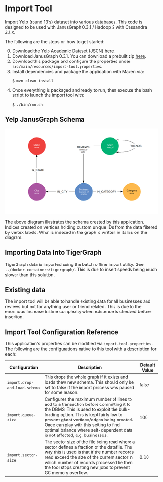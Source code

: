 # Import Tool
Import Yelp (round 13's) dataset into various databases. This code is designed to be used with JanusGraph 0.3.1 / Hadoop 2 with Cassandra 2.1.x.

The following are the steps on how to get started:

0) Download the Yelp Academic Dataset (JSON) [here](https://www.yelp.com/dataset/download).
1) Download JanusGraph 0.3.1.
   You can download a prebuilt zip [here](https://github.com/JanusGraph/janusgraph/releases/tag/v0.3.1).
2) Download this package and configure the properties under `src/main/resources/import-tool.properties`.
3) Install dependencies and package the application with Maven via:
    ```
    $ mvn clean install
    ```
4) Once everything is packaged and ready to run, then execute the bash script to launch the import tool with:
   ```
   $ ./bin/run.sh
   ```

## Yelp JanusGraph Schema

![Yelp JanusGraph Schema](../../providentia-assets/ProvidentiaJanus.png "Yelp JanusGraph Schema")

The above diagram illustrates the schema created by this application. Indices created on vertices holding custom unique 
IDs from the data filtered by vertex labels. What is indexed in the graph is written in italics on the diagram.

## Importing Data Into TigerGraph

TigerGraph data is imported using the batch offline import utility. See ``../docker-containers/tigergraph/``. This is 
due to insert speeds being much slower than this solution.

## Existing data

The import tool will be able to handle existing data for all businesses and reviews but not for anything user or friend 
related. This is due to the enormous increase in time complexity when existence is checked before insertion.

## Import Tool Configuration Reference
This application's properties can be modified via `import-tool.properties`. The following are the configurations native 
to this tool with a description for each:

|Configuration|Description|Default Value|
|----|----|----|
|`import.drop-and-load-schema`|This drops the whole graph if it exists and loads thew new schema. This should only be set to false if the import process was paused for some reason.|false|
|`import.queue-size`|Configures the maximum number of lines to add to a transaction before committing it to the DBMS. This is used to exploit the bulk-loading option.  This is kept fairly low to prevent ghost vertices/edges being created. Once can play with this setting to find optimal balance where self-dependent data is not affected, e.g. businesses.|100|
|`import.sector-size`|The sector size of the file being read where a sector defines a fraction of the datafile. The way this is used is that if the number records read exceed the size of the current sector in which number of records processed lie then the tool stops creating new jobs to prevent GC memory overflow.|0.10|
